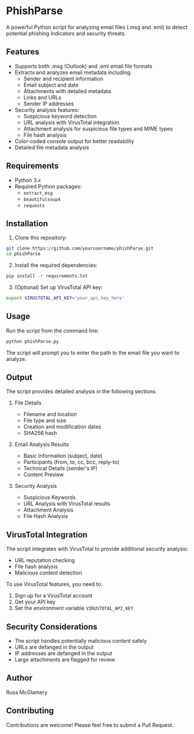 # PhishParse

A powerful Python script for analyzing email files (.msg and .eml) to detect potential phishing indicators and security threats.

## Features

- Supports both .msg (Outlook) and .eml email file formats
- Extracts and analyzes email metadata including:
  - Sender and recipient information
  - Email subject and date
  - Attachments with detailed metadata
  - Links and URLs
  - Sender IP addresses
- Security analysis features:
  - Suspicious keyword detection
  - URL analysis with VirusTotal integration
  - Attachment analysis for suspicious file types and MIME types
  - File hash analysis
- Color-coded console output for better readability
- Detailed file metadata analysis

## Requirements

- Python 3.x
- Required Python packages:
  - `extract_msg`
  - `beautifulsoup4`
  - `requests`

## Installation

1. Clone this repository:
```bash
git clone https://github.com/yourusername/phishParse.git
cd phishParse
```

2. Install the required dependencies:
```bash
pip install -r requirements.txt
```

3. (Optional) Set up VirusTotal API key:
```bash
export VIRUSTOTAL_API_KEY='your_api_key_here'
```

## Usage

Run the script from the command line:

```bash
python phishParse.py
```

The script will prompt you to enter the path to the email file you want to analyze.

## Output

The script provides detailed analysis in the following sections:

1. File Details
   - Filename and location
   - File type and size
   - Creation and modification dates
   - SHA256 hash

2. Email Analysis Results
   - Basic Information (subject, date)
   - Participants (from, to, cc, bcc, reply-to)
   - Technical Details (sender's IP)
   - Content Preview

3. Security Analysis
   - Suspicious Keywords
   - URL Analysis with VirusTotal results
   - Attachment Analysis
   - File Hash Analysis

## VirusTotal Integration

The script integrates with VirusTotal to provide additional security analysis:
- URL reputation checking
- File hash analysis
- Malicious content detection

To use VirusTotal features, you need to:
1. Sign up for a VirusTotal account
2. Get your API key
3. Set the environment variable `VIRUSTOTAL_API_KEY`

## Security Considerations

- The script handles potentially malicious content safely
- URLs are defanged in the output
- IP addresses are defanged in the output
- Large attachments are flagged for review

## Author

Russ McGlamery

## Contributing

Contributions are welcome! Please feel free to submit a Pull Request. 